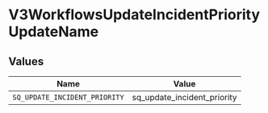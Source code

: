 # V3WorkflowsUpdateIncidentPriorityUpdateName


## Values

| Name                          | Value                         |
| ----------------------------- | ----------------------------- |
| `SQ_UPDATE_INCIDENT_PRIORITY` | sq_update_incident_priority   |